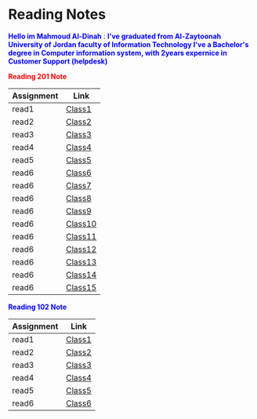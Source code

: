 # Reading Notes


<span style="color:Blue">**Hello im Mahmoud Al-Dinah** : **I've graduated from Al-Zaytoonah University of Jordan faculty of Information Technology I've a Bachelor's degree in Computer information system, with 2years expernice in Customer Support (helpdesk)**</span>


<span style="color:red">**Reading 201 Note**

| Assignment      | Link |
| ----------- | ----------- |
| read1  | [Class1](class2.1.md)        |
| read2  | [Class2](class2.2.md)        |
| read3  | [Class3](class2.3.md)        |
| read4  | [Class4](class2.4.md)        |
| read5  | [Class5](class2.5.md)        |
| read6  | [Class6](class2.6.md)        |
| read6  | [Class7](class2.7.md)        |
| read6  | [Class8](class2.8.md)        |
| read6  | [Class9](class2.9.md)        |
| read6  | [Class10](class2.10.md)        |
| read6  | [Class11](class2.11.md)        |
| read6  | [Class12](class21.2.md)        |
| read6  | [Class13](class2.13.md)        |
| read6  | [Class14](class2.14.md)        |
| read6  | [Class15](class2.15.md)        |


<span style="color:Blue">**Reading 102 Note**

| Assignment      | Link |
| ----------- | ----------- |
| read1  | [Class1](class1.md)        |
| read2  | [Class2](class2.md)        |
| read3  | [Class3](class3.md)        |
| read4  | [Class4](class4.md)        |
| read5  | [Class5](class5.md)        |
| read6  | [Class6](class6.md)        |
